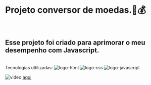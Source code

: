 <h1>Projeto conversor de moedas.🚀💰</h1>
<br>
<h2>Esse projeto foi criado para aprimorar o meu desempenho com Javascript.</h2>
<br>
Tecnologias ultilizadas:
<img src="https://img.shields.io/badge/HTML5-E34F26?style=for-the-badge&logo=html5&logoColor=white" alt="logo-html"/>
<img src="https://img.shields.io/badge/CSS3-1572B6?style=for-the-badge&logo=css3&logoColor=white" alt="logo-css" />
<img src="https://img.shields.io/badge/JavaScript-F7DF1E?style=for-the-badge&logo=javascript&logoColor=black" alt="logo-javascript"/>

![video](https://github.com/user-attachments/assets/f080081a-46e1-49ef-94e7-66170b587256)
<a href="https://alef-henrique.github.io/Projeto-conversor/"> aqui </a>



